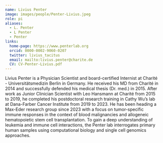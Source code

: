 ```yaml
---
name: Livius Penter
image: images/people/Penter-Livius.jpeg
role: pi
aliases:
  - L. Penter
  - L Penter
  - Penter
links:
  home-page: https://www.penterlab.org
  orcid: 0000-0002-9060-0207
  twitter: livius_tacitus
  email: mailto:livius.penter@charite.de
  CV: CV-Penter-Livius.pdf
---
```


Livius Penter is a Physician Scientist and board-certified Internist at Charité - Universitätsmedizin Berlin in Germany.
He received his MD from Charité in 2014 and successfully defended his medical thesis (Dr. med.) in 2015.
After work as Junior Clinician Scientist with Leo Hansmann at Charité from 2015 to 2019, he completed his
postdoctoral research training in Cathy Wu’s lab at Dana-Farber Cancer Institute from 2019 to 2023.
He has been heading a Max-Eder research group since 2023 with a focus on tumor-specific immune responses in the
context of blood malignancies and allogeneic hematopoietic stem cell transplantation. To gain a deep understanding of
leukemia and immune cell interactions, the Penter lab interrogates primary human samples using computational biology and single cell genomics approaches.


